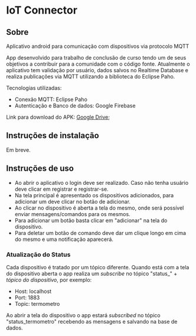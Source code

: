 # IoT Connector
## Sobre
Aplicativo android para comunicação com dispositivos via protocolo MQTT

App desenvolvido para trabalho de conclusão de curso tendo um de seus objetivos a contribuir para a comunidade com o código fonte. Atualmente o aplicativo tem validação por usuário, dados salvos no Realtime Database e realiza publicações via MQTT utilizando a biblioteca do Eclipse Paho.

Tecnologias utilizadas:
- Conexão MQTT: Eclipse Paho
- Autenticação e Banco de dados: Google Firebase

Link para download do APK:  [Google Drive](https://drive.google.com/file/d/1SpmlGYftv9T6GtvCf2j9RX_LgfSRCaIy/view?usp=sharing); 

## Instruções de instalação
Em breve.

## Instruções de uso
- Ao abrir o aplicativo o login deve ser realizado. Caso não tenha usuário deve clicar em registrar e registrar-se.
- Na tela principal é apresentado os dispositivos adicionados, para adicionar um deve clicar no botão de adicionar.
- Ao clicar no dispositivo é aberta a tela do mesmo, onde será possível enviar mensagens/comandos para os mesmos.
- Para adicionar um botão basta clicar em "adicionar" na tela do dispositivo.
- Para deletar um botão de comando deve dar um clique longo em cima do mesmo e uma notificação aparecerá.

### Atualização do Status
Cada dispositivo é tratado por um tópico diferente.
Quando está com a tela do dispositivo aberta o app realiza um <i>subscribe</i> no tópico "status_" + <i>tópico do dispositivo</i>, por exemplo:
* Host: localhost
* Port: 1883
* Topic: termometro

Ao abrir a tela do dispositivo o app estará <i>subscribed</i> no tópico "status_termometro" recebendo as mensagens e salvando na base de dados.
